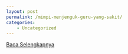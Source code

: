 ```yaml
---
layout: post
permalink: /mimpi-menjenguk-guru-yang-sakit/
categories:
    - Uncategorized
---
```


[Baca Selengkapnya](/01)